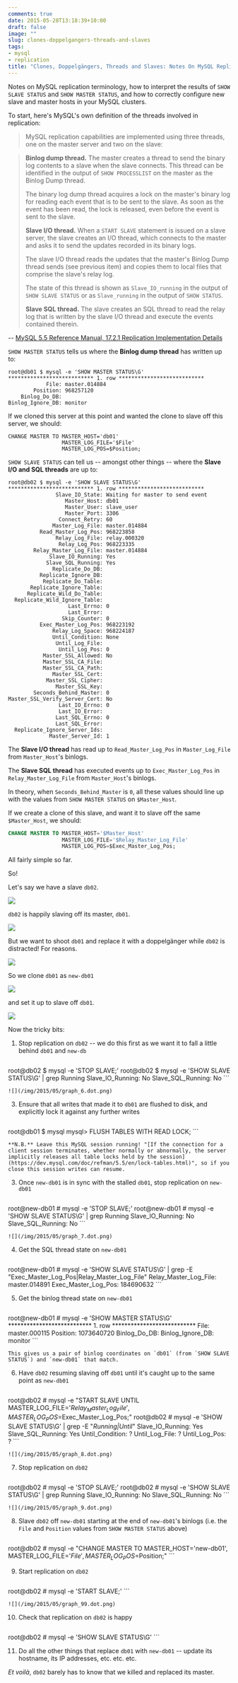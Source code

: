 ```yaml
---
comments: true
date: 2015-05-28T13:18:39+10:00
draft: false
image: ""
slug: clones-doppelgangers-threads-and-slaves
tags:
- mysql
- replication
title: "Clones, Doppelgängers, Threads and Slaves: Notes On MySQL Replication"
---
```


Notes on MySQL replication terminology, how to interpret the results of `SHOW SLAVE STATUS` and `SHOW MASTER STATUS`, and how to correctly configure new slave and master hosts in your MySQL clusters.

<!--more-->

To start, here's MySQL's own definition of the threads involved in replication:

> MySQL replication capabilities are implemented using three threads, one on the master server and two on the slave:

> **Binlog dump thread.**  The master creates a thread to send the binary log contents to a slave when the slave connects. This thread can be identified in the output of `SHOW PROCESSLIST` on the master as the Binlog Dump thread.
>
> The binary log dump thread acquires a lock on the master's binary log for reading each event that is to be sent to the slave. As soon as the event has been read, the lock is released, even before the event is sent to the slave.
>
> **Slave I/O thread.**  When a `START SLAVE` statement is issued on a slave server, the slave creates an I/O thread, which connects to the master and asks it to send the updates recorded in its binary logs.
>
> The slave I/O thread reads the updates that the master's Binlog Dump thread sends (see previous item) and copies them to local files that comprise the slave's relay log.
>
> The state of this thread is shown as `Slave_IO_running` in the output of `SHOW SLAVE STATUS` or as `Slave_running` in the output of `SHOW STATUS`.
>
> **Slave SQL thread.**  The slave creates an SQL thread to read the relay log that is written by the slave I/O thread and execute the events contained therein.

-- [MySQL 5.5 Reference Manual, 17.2.1 Replication Implementation Details](https://dev.mysql.com/doc/refman/5.5/en/replication-implementation-details.html)

`SHOW MASTER STATUS` tells us where the **Binlog dump thread** has written up to:

```no-highlight
root@db01 $ mysql -e 'SHOW MASTER STATUS\G'
*************************** 1. row ***************************
            File: master.014884
        Position: 968257120
    Binlog_Do_DB:
Binlog_Ignore_DB: monitor
```

If we cloned this server at this point and wanted the clone to slave off this
server, we should:

```
CHANGE MASTER TO MASTER_HOST='db01'
                 MASTER_LOG_FILE='$File'
                 MASTER_LOG_POS=$Position;
```

`SHOW SLAVE STATUS` can tell us -- amongst other things -- where the **Slave I/O and SQL threads** are up to:

```no-highlight
root@db02 $ mysql -e 'SHOW SLAVE STATUS\G'
*************************** 1. row ***************************
               Slave_IO_State: Waiting for master to send event
                  Master_Host: db01
                  Master_User: slave_user
                  Master_Port: 3306
                Connect_Retry: 60
              Master_Log_File: master.014884
          Read_Master_Log_Pos: 968223858
               Relay_Log_File: relay.000320
                Relay_Log_Pos: 968223335
        Relay_Master_Log_File: master.014884
             Slave_IO_Running: Yes
            Slave_SQL_Running: Yes
              Replicate_Do_DB:
          Replicate_Ignore_DB:
           Replicate_Do_Table:
       Replicate_Ignore_Table:
      Replicate_Wild_Do_Table:
  Replicate_Wild_Ignore_Table:
                   Last_Errno: 0
                   Last_Error:
                 Skip_Counter: 0
          Exec_Master_Log_Pos: 968223192
              Relay_Log_Space: 968224187
              Until_Condition: None
               Until_Log_File:
                Until_Log_Pos: 0
           Master_SSL_Allowed: No
           Master_SSL_CA_File:
           Master_SSL_CA_Path:
              Master_SSL_Cert:
            Master_SSL_Cipher:
               Master_SSL_Key:
        Seconds_Behind_Master: 0
Master_SSL_Verify_Server_Cert: No
                Last_IO_Errno: 0
                Last_IO_Error:
               Last_SQL_Errno: 0
               Last_SQL_Error:
  Replicate_Ignore_Server_Ids:
             Master_Server_Id: 1
```

The **Slave I/O thread** has read up to `Read_Master_Log_Pos` in `Master_Log_File` from `Master_Host`'s binlogs.

The **Slave SQL thread** has executed events up to `Exec_Master_Log_Pos` in `Relay_Master_Log_File` from `Master_Host`'s binlogs.

In theory, when `Seconds_Behind_Master` is `0`, all these values should line
up with the values from `SHOW MASTER STATUS` on `$Master_Host`.

If we create a clone of this slave, and want it to slave off the same `$Master_Host`, we should:

```sql
CHANGE MASTER TO MASTER_HOST='$Master_Host'
                 MASTER_LOG_FILE='$Relay_Master_Log_File'
                 MASTER_LOG_POS=$Exec_Master_Log_Pos;
```

All fairly simple so far.

So!

Let's say we have a slave `db02`.

![](/img/2015/05/graph_1.dot.png)

`db02` is happily slaving off its master, `db01`.

![](/img/2015/05/graph_2.dot.png)

But we want to shoot `db01` and replace it with a doppelgänger while `db02` is distracted! For reasons.

![](/img/2015/05/graph_3.dot.png)

So we clone `db01` as `new-db01`

![](/img/2015/05/graph_4.dot.png)

and set it up to slave off `db01`.

![](/img/2015/05/graph_5.dot.png)

Now the tricky bits:

1. Stop replication on `db02` -- we do this first as we want it to fall a little behind `db01` and `new-db`

    ```no-highlight
root@db02 $ mysql -e 'STOP SLAVE;'
root@db02 $ mysql -e 'SHOW SLAVE STATUS\G' | grep Running
             Slave_IO_Running: No
            Slave_SQL_Running: No
    ```

    ![](/img/2015/05/graph_6.dot.png)

3. Ensure that all writes that made it to `db01` are flushed to disk, and explicitly lock it against any further writes

    ```no-highlight
root@db01 $ mysql
mysql> FLUSH TABLES WITH READ LOCK;
    ```

    **N.B.** Leave this MySQL session running! "[If the connection for a client session terminates, whether normally or abnormally, the server implicitly releases all table locks held by the session](https://dev.mysql.com/doc/refman/5.5/en/lock-tables.html)", so if you close this session writes can resume.

3. Once `new-db01` is in sync with the stalled `db01`, stop replication on `new-db01`

    ```no-highlight
root@new-db01 # mysql -e 'STOP SLAVE;'
root@new-db01 # mysql -e 'SHOW SLAVE STATUS\G' | grep Running
             Slave_IO_Running: No
            Slave_SQL_Running: No
    ```

    ![](/img/2015/05/graph_7.dot.png)

4. Get the SQL thread state on `new-db01`

    ```no-highlight
root@new-db01 # mysql -e 'SHOW SLAVE STATUS\G' | grep -E "Exec_Master_Log_Pos|Relay_Master_Log_File"
        Relay_Master_Log_File: master.014891
          Exec_Master_Log_Pos: 184690632
    ```

5. Get the binlog thread state on `new-db01`

    ```no-highlight
root@new-db01 # mysql -e 'SHOW MASTER STATUS\G'
*************************** 1. row ***************************
            File: master.000115
        Position: 1073640720
    Binlog_Do_DB:
Binlog_Ignore_DB: monitor
    ```

    This gives us a pair of binlog coordinates on `db01` (from `SHOW SLAVE STATUS`) and `new-db01` that match.

6. Have `db02` resuming slaving off `db01` until it's caught up to the same point as `new-db01`

    ```no-highlight
root@db02 # mysql -e "START SLAVE UNTIL MASTER_LOG_FILE='$Relay_Master_Log_File', MASTER_LOG_POS=$Exec_Master_Log_Pos;"
root@db02 # mysql -e 'SHOW SLAVE STATUS\G' | grep -E "_Running|Until_"
             Slave_IO_Running: Yes
            Slave_SQL_Running: Yes
              Until_Condition: ?
               Until_Log_File: ?
                Until_Log_Pos: ?
    ```

    ![](/img/2015/05/graph_8.dot.png)

7. Stop replication on `db02`

    ```no-highlight
root@db02 # mysql -e 'STOP SLAVE;'
root@db02 # mysql -e 'SHOW SLAVE STATUS\G' | grep Running
             Slave_IO_Running: No
            Slave_SQL_Running: No
    ```

    ![](/img/2015/05/graph_9.dot.png)

8. Slave `db02` off `new-db01` starting at the end of `new-db01`'s binlogs (i.e. the `File` and `Position` values from `SHOW MASTER STATUS` above)

    ```no-highlight
root@db02 # mysql -e "CHANGE MASTER TO MASTER_HOST='new-db01', MASTER_LOG_FILE='$File', MASTER_LOG_POS=$Position;"
    ```

9. Start replication on `db02`

    ```no-highlight
root@db02 # mysql -e 'START SLAVE;'
    ```

    ![](/img/2015/05/graph_99.dot.png)

10. Check that replication on `db02` is happy

    ```no-highlight
root@db02 # mysql -e 'SHOW SLAVE STATUS\G'
    ```

11. Do all the other things that replace `db01` with `new-db01` -- update its hostname, its IP addresses, etc. etc. etc.

_Et voilà_, `db02` barely has to know that we killed and replaced its master.

